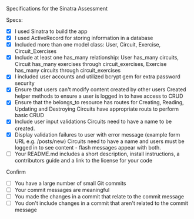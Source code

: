 Specifications for the Sinatra Assessment

Specs:
- [x] I used Sinatra to build the app
- [x] I used ActiveRecord for storing information in a database
- [x] Included more than one model class: User, Circuit, Exercise, Circuit_Exercises
- [x] Include at least one has_many relationship:
      User has_many circuits, Circuit has_many exercises through circuit_exercises, Exercise has_many circuits through circuit_exercises
- [x] I included user accounts and utilized bcrypt gem for extra password security
- [x] Ensure that users can't modify content created by other users
      Created helper methods to ensure a user is logged in to have access to CRUD
- [x] Ensure that the belongs_to resource has routes for Creating, Reading, Updating and Destroying
      Circuits have appropriate routs to perform basic CRUD
- [x] Include user input validations
      Circuits need to have a name to be created.
- [x] Display validation failures to user with error message (example form URL e.g. /posts/new)
      Circuits need to have a name and users must be logged in to see content - flash messages appear with both. 
- [ ] Your README.md includes a short description, install instructions, a contributors guide and a link to the license for your code

Confirm
- [ ] You have a large number of small Git commits
- [ ] Your commit messages are meaningful
- [ ] You made the changes in a commit that relate to the commit message
- [ ] You don't include changes in a commit that aren't related to the commit message
